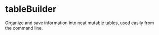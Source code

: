 # tableBuilder
Organize and save information into neat mutable tables, used easily from the command line.
